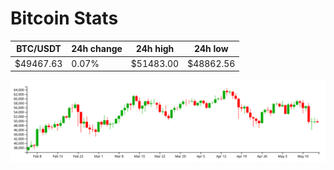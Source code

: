 # Bitcoin Stats

BTC/USDT|24h change|24h high|24h low|
|---|---|---|---|
|$49467.63|0.07%|$51483.00|$48862.56|

<img src="./chart.svg">
